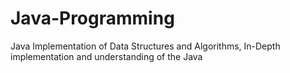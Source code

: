 # Java-Programming
Java Implementation of Data Structures and Algorithms, In-Depth implementation and understanding of the Java

